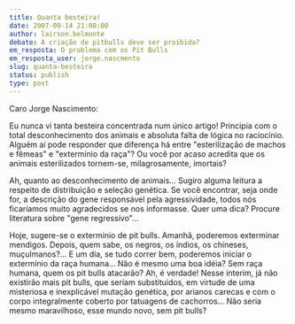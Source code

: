 ```yaml
---
title: Quanta besteira!
date: 2007-09-14 21:00:00
author: lairson.belmonte
debate: A criação de pitbulls deve ser proibida?
em_resposta: O problema com os Pit Bulls
em_resposta_user: jorge.nascmento
slug: quanta-besteira
status: publish 
type: post
---
```


Caro Jorge Nascimento:  

Eu nunca vi tanta besteira concentrada num único artigo! Principia com o total desconhecimento dos animais e absoluta falta de lógica no raciocínio. Alguém aí pode responder que diferença há entre "esterilização de machos e fêmeas" e "extermínio da raça"? Ou você por acaso acredita que os animais esterilizados tornem-se, milagrosamente, imortais?  

Ah, quanto ao desconhecimento de animais... Sugiro alguma leitura a respeito de distribuição e seleção genética. Se você encontrar, seja onde for, a descrição do gene responsável pela agressividade, todos nós ficaríamos muito agradecidos se nos informasse. Quer uma dica? Procure literatura sobre "gene regressivo"...  

Hoje, sugere-se o extermínio de pit bulls. Amanhã, poderemos exterminar mendigos. Depois, quem sabe, os negros, os índios, os chineses, muçulmanos?... E um dia, se tudo correr bem, poderemos iniciar o extermínio da raça humana... Não é mesmo uma boa idéia? Sem raça humana, quem os pit bulls atacarão? Ah, é verdade! Nesse ínterim, já não existirão mais pit bulls, que seriam substituidos, em virtude de uma misteriosa e inexplicável mutação genética, por arianos carecas e com o corpo integralmente coberto por tatuagens de cachorros... Não seria mesmo maravilhoso, esse mundo novo, sem pit bulls?
